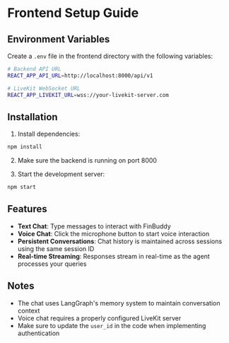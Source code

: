 # Frontend Setup Guide

## Environment Variables

Create a `.env` file in the frontend directory with the following variables:

```bash
# Backend API URL
REACT_APP_API_URL=http://localhost:8000/api/v1

# LiveKit WebSocket URL
REACT_APP_LIVEKIT_URL=wss://your-livekit-server.com
```

## Installation

1. Install dependencies:
```bash
npm install
```

2. Make sure the backend is running on port 8000

3. Start the development server:
```bash
npm start
```

## Features

- **Text Chat**: Type messages to interact with FinBuddy
- **Voice Chat**: Click the microphone button to start voice interaction
- **Persistent Conversations**: Chat history is maintained across sessions using the same session ID
- **Real-time Streaming**: Responses stream in real-time as the agent processes your queries

## Notes

- The chat uses LangGraph's memory system to maintain conversation context
- Voice chat requires a properly configured LiveKit server
- Make sure to update the `user_id` in the code when implementing authentication 